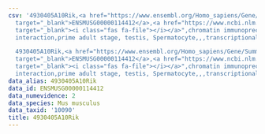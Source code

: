 ```yaml
---
csv: '4930405A10Rik,<a href="https://www.ensembl.org/Homo_sapiens/Gene/Summary?db=core;g=ENSMUSG00000114412"
  target="_blank">ENSMUSG00000114412</a>,<a href="https://www.ncbi.nlm.nih.gov/pubmed/25450459"
  target="_blank"><i class="fas fa-file"></i></a>",chromatin immunoprecipitation assay,direct
  interaction,prime adult stage, testis, Spermatocyte,,,transcriptional regulation,

  4930405A10Rik,<a href="https://www.ensembl.org/Homo_sapiens/Gene/Summary?db=core;g=ENSMUSG00000114412"
  target="_blank">ENSMUSG00000114412</a>,<a href="https://www.ncbi.nlm.nih.gov/pubmed/25450459"
  target="_blank"><i class="fas fa-file"></i></a>",chromatin immunoprecipitation assay,direct
  interaction,prime adult stage, testis, Spermatocyte,,,transcriptional regulation,'
data_alias: 4930405A10Rik
data_id: ENSMUSG00000114412
data_numevidence: 2
data_species: Mus musculus
data_taxid: '10090'
title: 4930405A10Rik
---
```

